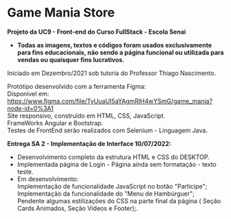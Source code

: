 # Game Mania Store #
**Projeto da UC9 - Front-end do Curso FullStack - Escola Senai** <br>

- **Todas as imagens, textos e códigos foram usados exclusivamente para fins educacionais, não sendo a página funcional ou utilizada para vendas ou quaisquer fins lucrativos.**

Iniciado em Dezembro/2021 sob tutoria do Professor Thiago Nascimento.<br>

Protótipo desenvolvido com a ferramenta Figma: <br> 
Disponível em: https://www.figma.com/file/TyUuaUI5aYAgmRlH4wYSmG/game_mania?node-id=0%3A1 <br>
Site responsivo, construído em HTML, CSS, JavaScript. <br>
FrameWorks Angular e Bootstrap.<br>
Testes de FrontEnd serão realizados com Selenium - Linguagem Java. 

**Entrega SA 2 - Implementação de Interface 10/07/2022:** 
- Desenvolvimento completo da estrutura HTML e CSS do DESKTOP.<br>
- Implementada página de Login - Página ainda sem formatação - texto teste.<br>
- Em desenvolvimento:<br>
Implementação de funcionalidade JavaScript no botão "Participe";<br>
Implementação da funcionalidade do "Menu de Hambúrguer";<br>
Pendente algumas estilizações do CSS na parte final da página ( Seção Cards Animados, Seção Videos e Footer);.<br>
 



